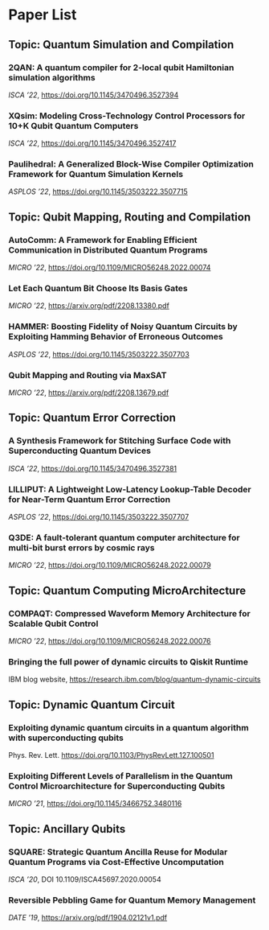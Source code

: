 # Paper List

## Topic: Quantum Simulation and Compilation

### 2QAN: A quantum compiler for 2-local qubit Hamiltonian simulation algorithms

_ISCA ’22_, https://doi.org/10.1145/3470496.3527394

### XQsim: Modeling Cross-Technology Control Processors for 10+K Qubit Quantum Computers

_ISCA ’22_, https://doi.org/10.1145/3470496.3527417

### Paulihedral: A Generalized Block-Wise Compiler Optimization Framework for Quantum Simulation Kernels

_ASPLOS ’22_, https://doi.org/10.1145/3503222.3507715



## Topic: Qubit Mapping, Routing and Compilation

### AutoComm: A Framework for Enabling Efficient Communication in Distributed Quantum Programs

_MICRO ’22_, https://doi.org/10.1109/MICRO56248.2022.00074

### Let Each Quantum Bit Choose Its Basis Gates

_MICRO ’22_, https://arxiv.org/pdf/2208.13380.pdf

### HAMMER: Boosting Fidelity of Noisy Quantum Circuits by Exploiting Hamming Behavior of Erroneous Outcomes

_ASPLOS ’22_, https://doi.org/10.1145/3503222.3507703

### Qubit Mapping and Routing via MaxSAT

_MICRO ’22_, https://arxiv.org/pdf/2208.13679.pdf





## Topic: Quantum Error Correction

### A Synthesis Framework for Stitching Surface Code with Superconducting Quantum Devices

_ISCA ’22_, https://doi.org/10.1145/3470496.3527381

### LILLIPUT: A Lightweight Low-Latency Lookup-Table Decoder for Near-Term Quantum Error Correction

_ASPLOS ’22_, https://doi.org/10.1145/3503222.3507707 

### Q3DE: A fault-tolerant quantum computer architecture for multi-bit burst errors by cosmic rays

_MICRO ’22_, https://doi.org/10.1109/MICRO56248.2022.00079



## Topic: Quantum Computing MicroArchitecture

### COMPAQT: Compressed Waveform Memory Architecture for Scalable Qubit Control

_MICRO ’22_, https://doi.org/10.1109/MICRO56248.2022.00076

### Bringing the full power of dynamic circuits to Qiskit Runtime

IBM blog website, https://research.ibm.com/blog/quantum-dynamic-circuits



## Topic: Dynamic Quantum Circuit

### Exploiting dynamic quantum circuits in a quantum algorithm with superconducting qubits

 Phys. Rev. Lett. https://doi.org/10.1103/PhysRevLett.127.100501

### Exploiting Different Levels of Parallelism in the Quantum Control Microarchitecture for Superconducting Qubits

_MICRO ’21_, https://doi.org/10.1145/3466752.3480116



## Topic: Ancillary Qubits

### SQUARE: Strategic Quantum Ancilla Reuse for Modular Quantum Programs via Cost-Effective Uncomputation

_ISCA ’20_, DOI 10.1109/ISCA45697.2020.00054

### Reversible Pebbling Game for Quantum Memory Management

_DATE ’19_, https://arxiv.org/pdf/1904.02121v1.pdf